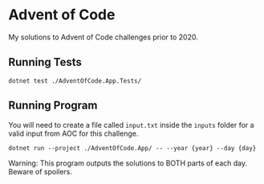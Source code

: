 # Advent of Code

My solutions to Advent of Code challenges prior to 2020.

## Running Tests

```
dotnet test ./AdventOfCode.App.Tests/
```

## Running Program

You will need to create a file called `input.txt` inside the `inputs` folder for a valid input from AOC for this challenge.

```
dotnet run --project ./AdventOfCode.App/ -- --year {year} --day {day}
```

Warning: This program outputs the solutions to BOTH parts of each day. Beware of spoilers.